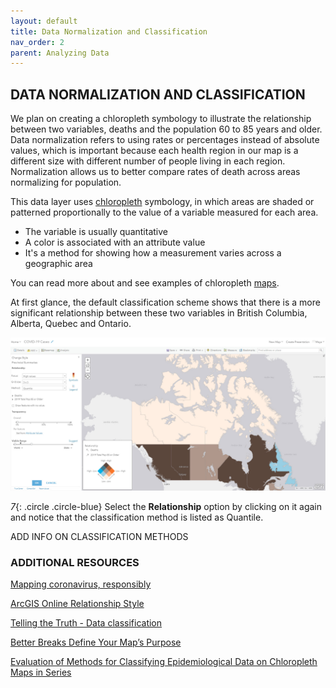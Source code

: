 ```yaml
---
layout: default
title: Data Normalization and Classification
nav_order: 2
parent: Analyzing Data
---
```


## DATA NORMALIZATION AND CLASSIFICATION

We plan on creating a chloropleth symbology to illustrate the relationship between two variables, deaths and the population 60 to 85 years and older. Data normalization refers to using rates or percentages instead of absolute values, which is important because each health region in our map is a different size with different number of people living in each region. Normalization allows us to better compare rates of death across areas normalizing for population. 

This data layer uses [chloropleth](http://wiki.gis.com/wiki/index.php/Choropleth_map) symbology, in which areas are shaded or patterned proportionally to the value of a variable measured for each area.

- The variable is usually quantitative
- A color is associated with an attribute value
- It's a method for showing how a measurement varies across a geographic area

You can read more about and see examples of chloropleth [maps](https://arcg.is/15Xffe).

At first glance, the default classification scheme shows that there is a more significant relationship between these two variables in British Columbia, Alberta, Quebec and Ontario.

![quantile](https://raw.githubusercontent.com/ubc-library-rc/intro-AGOL/master/content/images/quantile.jpg)

*7*{: .circle .circle-blue} Select the **Relationship** option by clicking on it again and notice that the classification method is listed as Quantile.

ADD INFO ON CLASSIFICATION METHODS 

### ADDITIONAL RESOURCES

[Mapping coronavirus, responsibly](https://www.esri.com/arcgis-blog/products/product/mapping/mapping-coronavirus-responsibly/)

[ArcGIS Online Relationship Style](https://enterprise.arcgis.com/en/portal/latest/use/style-numbers.htm#ESRI_SECTION1_C7FAB061D60344CAB6AC9A190DAED1D2)

[Telling the Truth - Data classification](http://uxblog.idvsolutions.com/2011/10/telling-truth.html)

[Better Breaks Define Your Map’s Purpose](https://www.esri.com/arcgis-blog/products/arcgis-online/mapping/better-breaks-define-your-maps-purpose/)

[Evaluation of Methods for Classifying Epidemiological Data on Chloropleth Maps in Series](http://php.scripts.psu.edu/users/c/a/cab38/Pub_scans/Brewer-Pickle_2002_Epi-Choropleth-Classing_Annals.pdf)















